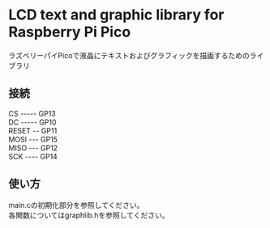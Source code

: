 # LCD text and graphic library for Raspberry Pi Pico
ラズベリーパイPicoで液晶にテキストおよびグラフィックを描画するためのライブラリ  
  
## 接続
CS ----- GP13  
DC ----- GP10  
RESET -- GP11  
MOSI --- GP15  
MISO --- GP12  
SCK ---- GP14  
  
## 使い方
main.cの初期化部分を参照してください。  
各関数についてはgraphlib.hを参照してください。